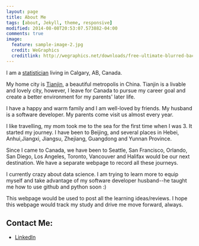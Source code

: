 ```yaml
---
layout: page
title: About Me
tags: [about, Jekyll, theme, responsive]
modified: 2014-08-08T20:53:07.573882-04:00
comments: true
image:
  feature: sample-image-2.jpg
  credit: WeGraphics
  creditlink: http://wegraphics.net/downloads/free-ultimate-blurred-background-pack/
---
```

I am a [statistician](https://www.linkedin.com/pub/yukun-zhang/35/83b/892) living in Calgary, AB, Canada. 


My home city is [Tianjin](https://www.google.ca/search?q=tianjin&oq=tianjin&aqs=chrome..69i57j69i60l4j69i61.900j0j7&sourceid=chrome&es_sm=122&ie=UTF-8), a beautiful metropolis in China. Tianjin is a livable and lovely city, however, I leave for Canada to pursue my career goal and create a better environment for my parents' later life.

I have a happy and warm family and I am well-loved by friends. My husband is a software developer. My parents come visit us almost every year.

I like travelling, my mom took me to the sea for the first time when I was 3. It started my journey. I have been to Beijing, and several places in Hebei, Anhui,Jiangxi, Jiangsu, Zhejiang, Guangdong and Yunnan Province.

Since I came to Canada, we have been to Seattle, San Francisco, Orlando, San Diego, Los Angeles, Toronto, Vancouver and Halifax would be our next destination. We have a separate webpage to record all these journeys. 

I currently crazy about data science. I am trying to learn more to equip myself and take advantage of my software developer husband--he taught me how to use github and python soon :)

This webpage would be used to post all the learning ideas/reviews. I hope this webpage would track my study and drive me move forward, always.



## Contact Me:

* [LinkedIn](https://www.linkedin.com/pub/yukun-zhang/35/83b/892)
